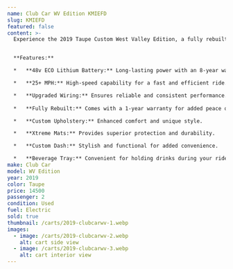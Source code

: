 ```yaml
---
name: Club Car WV Edition KMIEFD
slug: KMIEFD
featured: false
content: >-
  Experience the 2019 Taupe Custom West Valley Edition, a fully rebuilt golf cart offering unparalleled performance and luxury. With a powerful 48v ECO lithium battery and high-speed DC motor, this cart reaches speeds over 25 mph, making it perfect for both golf courses and street use.


  **Features:**

  *   **48v ECO Lithium Battery:** Long-lasting power with an 8-year warranty.

  *   **25+ MPH:** High-speed capability for a fast and efficient ride.

  *   **Upgraded Wiring:** Ensures reliable and consistent performance.
  
  *   **Fully Rebuilt:** Comes with a 1-year warranty for added peace of mind.

  *   **Custom Upholstery:** Enhanced comfort and unique style.

  *   **Xtreme Mats:** Provides superior protection and durability.

  *   **Custom Dash:** Stylish and functional for added convenience.

  *   **Beverage Tray:** Convenient for holding drinks during your ride.
make: Club Car
model: WV Edition
year: 2019
color: Taupe
price: 14500
passenger: 2
condition: Used
fuel: Electric
sold: true
thumbnail: /carts/2019-clubcarwv-1.webp
images:
  - image: /carts/2019-clubcarwv-2.webp
    alt: cart side view
  - image: /carts/2019-clubcarwv-3.webp
    alt: cart interior view
---
```

